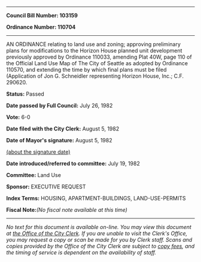

********

**Council Bill Number: 103159**
   
**Ordinance Number: 110704**
********

 AN ORDINANCE relating to land use and zoning; approving preliminary plans for modifications to the Horizon House planned unit development previously approved by Ordinance 110033, amending Plat 40W, page 110 of the Official Land Use Map of The City of Seattle as adopted by Ordinance 110570, and extending the time by which final plans must be filed (Application of Jon G. Schneidler representing Horizon House, Inc.; C.F. 290620.

**Status:** Passed
   
**Date passed by Full Council:** July 26, 1982
   
**Vote:** 6-0
   
**Date filed with the City Clerk:** August 5, 1982
   
**Date of Mayor's signature:** August 5, 1982
   
[(about the signature date)](/~public/approvaldate.htm)
   
   
   
**Date introduced/referred to committee:** July 19, 1982
   
**Committee:** Land Use
   
**Sponsor:** EXECUTIVE REQUEST
   
   
**Index Terms:** HOUSING, APARTMENT-BUILDINGS, LAND-USE-PERMITS

**Fiscal Note:**_(No fiscal note available at this time)_
********

_No text for this document is available on-line. You may view this document at [the Office of the City Clerk](http://www.seattle.gov/leg/clerk/contactUs.htm). If you are unable to visit the Clerk's Office, you may request a copy or scan be made for you by Clerk staff. Scans and copies provided by the Office of the City Clerk are subject to [copy fees](http://clerk.seattle.gov/~public/clerkfees.htm), and the timing of service is dependent on the availability of staff._

